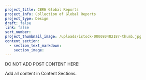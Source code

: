 ```yaml
---
project_title: CBRE Global Reports
project_info: Collection of Global Reports
project_type: Design
draft: false
link: false
sort_number:
project_thumbnail_image: /uploads/istock-000080482187-thumb.jpg
content_section:
  - section_text_markdown:
    section_image:
---
```



DO NOT ADD POST CONTENT HERE!

Add all content in Content Sections.